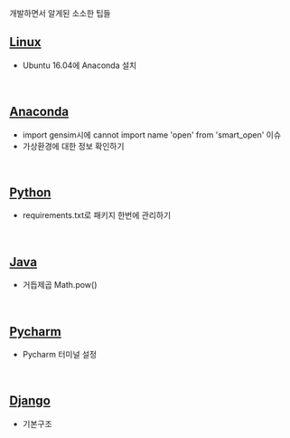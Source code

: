 개발하면서 알게된 소소한 팁들

## [Linux](https://github.com/jeewoo1025/Tips/blob/master/Linux.md) 
* Ubuntu 16.04에 Anaconda 설치
<br>

## [Anaconda](https://github.com/jeewoo1025/Tips/blob/master/Anaconda.md)
* import gensim시에 cannot import name 'open' from 'smart_open' 이슈
* 가상환경에 대한 정보 확인하기
<br>

## [Python](https://github.com/jeewoo1025/Tips/blob/master/Python.md) 
* requirements.txt로 패키지 한번에 관리하기
<br>

## [Java](https://github.com/jeewoo1025/Tips/blob/master/Java.md)
* 거듭제곱 Math.pow()
<br>

## [Pycharm](https://github.com/jeewoo1025/Tips/blob/master/Pycharm.md) 
* Pycharm 터미널 설정
<br>

## [Django](https://github.com/jeewoo1025/Tips/blob/master/Django.md)
* 기본구조
<br>
